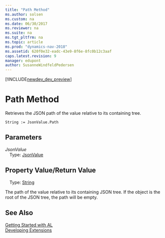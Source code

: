 ```yaml
---
title: "Path Method"
ms.author: solsen
ms.custom: na
ms.date: 06/30/2017
ms.reviewer: na
ms.suite: na
ms.tgt_pltfrm: na
ms.topic: article
ms.prod: "dynamics-nav-2018"
ms.assetid: 620f0e32-eadc-43e9-8f6e-8fc0b12c3aaf
caps.latest.revision: 9
manager: edupont
author: SusanneWindfeldPedersen
---
```


[!INCLUDE[newdev_dev_preview](../includes/newdev_dev_preview.md)]

# Path Method

Retrieves the JSON path of the value relative to its containing tree.

```
String := JsonValue.Path
```

## Parameters
*JsonValue*  
&emsp;Type: [JsonValue](jsonvalue-class.md)

## Property Value/Return Value
&emsp;Type: [String](../datatypes/devenv-text-data-type.md)

The path of the value relative to its containing JSON tree.
If the object is the root of the JSON tree, the path will be empty.

## See Also
[Getting Started with AL](../devenv-get-started.md)  
[Developing Extensions](../devenv-dev-overview.md)
